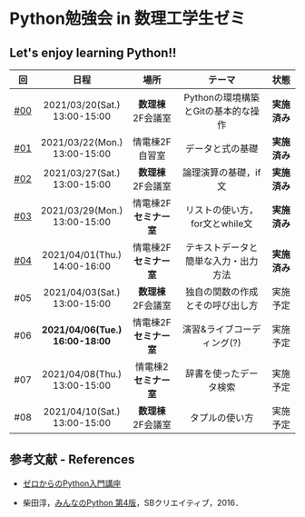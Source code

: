 # Python勉強会 in 数理工学生ゼミ

## Let's enjoy learning Python!!

|回|日程|場所|テーマ|状態|
| :---: | :---: | :---: | :---: | :---: |
|[#00](https://github.com/fumiyanll23/PythonLearning/tree/main/00)|2021/03/20(Sat.)</br>13:00-15:00|**数理棟** 2F会議室|Pythonの環境構築とGitの基本的な操作|**実施済み**|
|[#01](https://github.com/fumiyanll23/PythonLearning/tree/main/01)|2021/03/22(Mon.)</br>13:00-15:00|情電棟2F自習室|データと式の基礎|**実施済み**|
|[#02](https://github.com/fumiyanll23/PythonLearning/tree/main/02)|2021/03/27(Sat.)</br>13:00-15:00|**数理棟** 2F会議室|論理演算の基礎，if文|**実施済み**|
|[#03](https://github.com/fumiyanll23/PythonLearning/tree/main/03)|2021/03/29(Mon.)</br>13:00-15:00|情電棟2F **セミナー室**|リストの使い方，for文とwhile文|**実施済み**|
|[#04](https://github.com/fumiyanll23/PythonLearning/tree/main/04)|2021/04/01(Thu.)</br>14:00-16:00|情電棟2F **セミナー室**|テキストデータと簡単な入力・出力方法|**実施済み**|
|#05|2021/04/03(Sat.)</br>13:00-15:00|**数理棟** 2F会議室|独自の関数の作成とその呼び出し方|実施予定|
|#06|**2021/04/06(Tue.)</br>16:00-18:00**|情電棟2F **セミナー室**|演習&ライブコーディング(?)|実施予定|
|#07|2021/04/08(Thu.)</br>13:00-15:00|情電棟2 **セミナー室**|辞書を使ったデータ検索|実施予定|
|#08|2021/04/10(Sat.)</br>13:00-15:00|**数理棟** 2F会議室|タプルの使い方|実施予定|

## 参考文献 - References

- [ゼロからのPython入門講座](https://www.python.jp/train/index.html)

- 柴田淳，[みんなのPython 第4版](https://www.amazon.co.jp/%E3%81%BF%E3%82%93%E3%81%AA%E3%81%AEPython-%E7%AC%AC4%E7%89%88-%E6%9F%B4%E7%94%B0-%E6%B7%B3/dp/479738946X)，SBクリエイティブ，2016．

